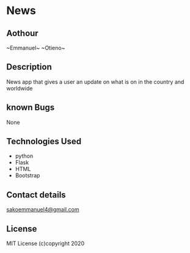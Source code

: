 # News

## Aothour
 
 ~Emmanuel~ ~Otieno~

 ## Description 

 News app that gives a user an update on what is on in the country and worldwide

 ## known Bugs 

 None 

 ## Technologies Used 
 * python
 * Flask
 * HTML
 * Bootstrap

 ## Contact details

 sakoemmanuel4@gmail.com

 ##  License

 MIT License
 (c)copyright 2020

